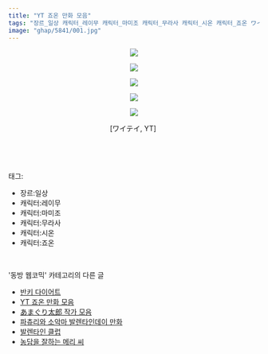 ```yaml
---
title: "YT 죠온 만화 모음"
tags: "장르_일상 캐릭터_레이무 캐릭터_마미조 캐릭터_무라사 캐릭터_시온 캐릭터_죠온 ワイテイ YT 동방_웹코믹"
image: "ghap/5841/001.jpg"
---
```

<div class="article">
<p style="text-align: center; clear: none; float: none;"><img src="{{ site.nasurl }}/ghap/5841/001.jpg"/></p>
<p style="text-align: center; clear: none; float: none;"><img src="{{ site.nasurl }}/ghap/5841/002.jpg"/></p>
<p style="text-align: center; clear: none; float: none;"><img src="{{ site.nasurl }}/ghap/5841/003.jpg"/></p>
<p style="text-align: center; clear: none; float: none;"><img src="{{ site.nasurl }}/ghap/5841/004.jpg"/></p>
<p style="text-align: center; clear: none; float: none;"><img src="{{ site.nasurl }}/ghap/5841/005.jpg"/></p>
<p style="text-align: center; clear: none; float: none;">[ワイテイ, YT] </p>
<p><br/></p>
</div><br/>
<div class="tagTrail">
<p>태그: </p>
<ul>
<li>장르:일상</li>
<li>캐릭터:레이무</li>
<li>캐릭터:마미조</li>
<li>캐릭터:무라사</li>
<li>캐릭터:시온</li>
<li>캐릭터:죠온</li>
</ul>
</div><br/>
<div class="another">
<p>'동방 웹코믹' 카테고리의 다른 글</p>
<ul>
<li><a href="/2019-02-17-ghap_5842">반키 다이어트</a></li>
<li><a href="/2019-02-17-ghap_5841">YT 죠온 만화 모음</a></li>
<li><a href="/2019-02-15-ghap_5837">あまぐり太郎 작가 모음</a></li>
<li><a href="/2019-02-15-ghap_5836">파츄리와 소악마 발렌타인데이 만화</a></li>
<li><a href="/2019-02-15-ghap_5827">발렌타인 클럽</a></li>
<li><a href="/2019-02-15-ghap_5826">농담을 잘하는 메리 씨</a></li>
</ul>
</div><br/>
